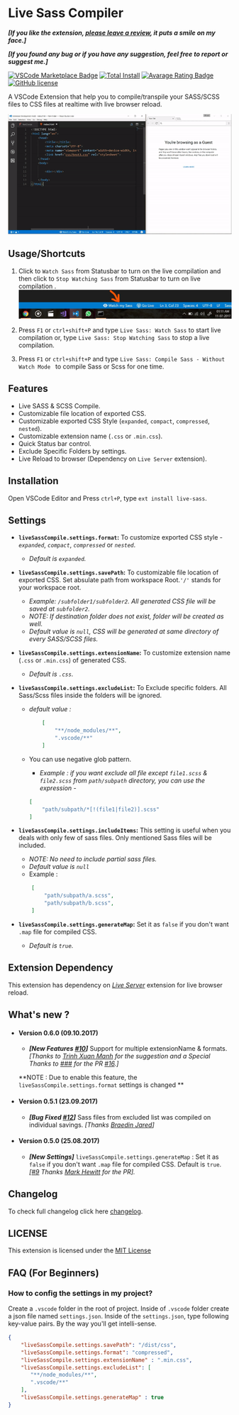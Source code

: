 
# Live Sass Compiler

**_[If you like the extension, [please leave a review](https://marketplace.visualstudio.com/items?itemName=ritwickdey.live-sass#review-details), it puts a smile on my face.]_**

**_[If you found any bug or if you have any suggestion, feel free to report or suggest me.]_**


[![VSCode Marketplace Badge](https://img.shields.io/vscode-marketplace/v/ritwickdey.live-sass.svg?label=VSCode%20Marketplace&style=flat-square)](https://marketplace.visualstudio.com/items?itemName=ritwickdey.live-sass) [![Total Install](https://vsmarketplacebadge.apphb.com/installs-short/ritwickdey.live-sass.svg?style=flat-square)](https://marketplace.visualstudio.com/items?itemName=ritwickdey.live-sass) [![Avarage Rating Badge](https://img.shields.io/vscode-marketplace/r/ritwickdey.live-sass.svg?style=flat-square)](https://marketplace.visualstudio.com/items?itemName=ritwickdey.live-sass) [![GitHub license](https://img.shields.io/badge/license-MIT-blue.svg?style=flat-square)](https://github.com/ritwickdey/vscode-live-sass-compiler/)

A VSCode Extension that help you to compile/transpile your SASS/SCSS files to CSS files at realtime with live browser reload.

![App Preview](./images/Screenshot/AnimatedPreview.gif)

## Usage/Shortcuts
1. Click to `Watch Sass` from Statusbar to turn on the live compilation and then click to `Stop Watching Sass` from Statusbar to turn on live compilation . 
![Statusbar control](./images/Screenshot/statusbar.jpg)

2. Press `F1` or `ctrl+shift+P` and type `Live Sass: Watch Sass` to start live compilation or, type `Live Sass: Stop Watching Sass` to stop a live compilation.
3. Press `F1` or `ctrl+shift+P` and type `Live Sass: Compile Sass - Without Watch Mode ` to compile Sass or Scss for one time.

## Features
* Live SASS & SCSS Compile.
* Customizable file location of exported CSS.
* Customizable exported CSS Style (`expanded`, `compact`, `compressed`, `nested`).
* Customizable extension name (`.css` or `.min.css`).
* Quick Status bar control.
* Exclude Specific Folders by settings. 
* Live Reload to browser (Dependency on `Live Server` extension).

## Installation
Open VSCode Editor and Press `ctrl+P`, type `ext install live-sass`.

## Settings
* **`liveSassCompile.settings.format`:** To customize exported CSS style - _`expanded`_, _`compact`_, _`compressed`_ or _`nested`_.
    * _Default is  `expanded`._

* **`liveSassCompile.settings.savePath`:** To customizable file location of exported CSS. Set absulate path from workspace Root.`'/'` stands for your workspace root.
    * _Example: `/subfolder1/subfolder2`. All generated CSS file will be saved at `subfolder2`._
    * _NOTE: If destination folder does not exist, folder will be created as well._ 
    * _Default value is `null`, CSS will be generated at same directory of every SASS/SCSS files._
* **`liveSassCompile.settings.extensionName`:** To customize extension name (`.css` or `.min.css`) of generated CSS. 
    * _Default is `.css`._
* **`liveSassCompile.settings.excludeList`:** To Exclude specific folders. All Sass/Scss files inside the folders will be ignored.
    * _default value :_
        ```json
            [ 
                "**/node_modules/**",
                ".vscode/**" 
            ]
        ```
    * You can use negative glob pattern.
        
        * _Example : if you want exclude all file except `file1.scss` & `file2.scss` from `path/subpath` directory, you can use the expression -_  
        
        ```json
        [
            "path/subpath/*[!(file1|file2)].scss"
        ]
        ```
* **`liveSassCompile.settings.includeItems`:** This setting is useful when you deals with only few of sass files. Only mentioned Sass files will be included. 

    * *NOTE: No need to include partial sass files.*
    * *Default value is `null`*
    * Example :
    ```json
        [
            "path/subpath/a.scss",
            "path/subpath/b.scss",
        ]
    ``` 
* **`liveSassCompile.settings.generateMap`:** Set it as `false` if you don't want `.map` file for compiled CSS. 
    * _Default is `true`._

## Extension Dependency 
This extension has dependency on _[Live Server](https://marketplace.visualstudio.com/items?itemName=ritwickdey.LiveServer)_ extension for live browser reload.

## What's new ?

* #### Version 0.6.0 (09.10.2017)
    * ***[New Features [#10](https://github.com/ritwickdey/vscode-live-sass-compiler/issues/10)]*** Support for multiple extensionName & formats. *[Thanks to [Trinh Xuan Manh](https://github.com/ShadowFoOrm) for the suggestion and a Special Thanks to [###](https://github.com/ibsenleo) for  the PR [#16](https://github.com/ritwickdey/vscode-live-sass-compiler/pull/16).]*

    **NOTE : Due to enable this feature, the `liveSassCompile.settings.format` settings is changed **

* #### Version 0.5.1 (23.09.2017)
    * ***[Bug Fixed [#12](https://github.com/ritwickdey/vscode-live-sass-compiler/issues/12)]*** Sass files from excluded list was compiled on individual savings. _[Thanks [Braedin Jared](https://github.com/ImBaedin)]_

* #### Version 0.5.0 (25.08.2017)
    * ***[New Settings]*** `liveSassCompile.settings.generateMap` : Set it as `false` if you don't want `.map` file for compiled CSS. Default is `true`. *[[#9](https://github.com/ritwickdey/vscode-live-sass-compiler/pull/9) Thanks [Mark Hewitt](https://github.com/mhco) for the PR].*
    

## Changelog
To check full changelog click here [changelog](CHANGELOG.md).

## LICENSE
This extension is licensed under the [MIT License](LICENSE)

## FAQ (For Beginners)

### How to config the settings in my project?

Create a `.vscode` folder in the root of project. Inside of `.vscode` folder create a json file named `settings.json`.
Inside of the `settings.json`, type following key-value pairs. By the way you'll get intelli-sense.

```json
{
    "liveSassCompile.settings.savePath": "/dist/css",
    "liveSassCompile.settings.format": "compressed",
    "liveSassCompile.settings.extensionName" : ".min.css",
    "liveSassCompile.settings.excludeList": [
       "**/node_modules/**",
       ".vscode/**"
    ],
    "liveSassCompile.settings.generateMap" : true
}
```